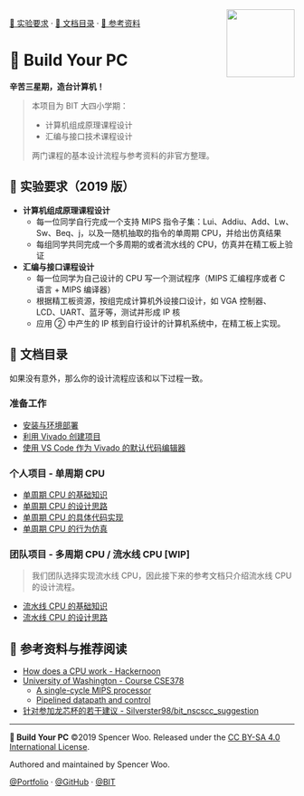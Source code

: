 <img src="https://avatars2.githubusercontent.com/u/54571645?s=200&v=4" align="right" width="120px">

[🎃 实验要求](#-实验要求2019-版) · [📑 文档目录](#-文档目录) · [🎁 参考资料](#-参考资料与推荐阅读)

# 🚡 Build Your PC

**辛苦三星期，造台计算机！**

> 本项目为 BIT 大四小学期：
>
> - 计算机组成原理课程设计
> - 汇编与接口技术课程设计
>
> 两门课程的基本设计流程与参考资料的非官方整理。

## 🎃 实验要求（2019 版）

- **计算机组成原理课程设计**
  - 每一位同学自行完成一个支持 MIPS 指令子集：Lui、Addiu、Add、Lw、Sw、Beq、j，以及一随机抽取的指令的单周期 CPU，并给出仿真结果
  - 每组同学共同完成一个多周期的或者流水线的 CPU，仿真并在精工板上验证
- **汇编与接口课程设计**
  - 每一位同学为自己设计的 CPU 写一个测试程序（MIPS 汇编程序或者 C 语言 + MIPS 编译器）
  - 根据精工板资源，按组完成计算机外设接口设计，如 VGA 控制器、LCD、UART、蓝牙等，测试并形成 IP 核
  - 应用 ② 中产生的 IP 核到自行设计的计算机系统中，在精工板上实现。

## 📑 文档目录

如果没有意外，那么你的设计流程应该和以下过程一致。

### 准备工作

- [安装与环境部署](./1_Preparations/1-1_Installation.md)
- [利用 Vivado 创建项目](./1_Preparations/1-2_Vivado.md)
- [使用 VS Code 作为 Vivado 的默认代码编辑器](./1_Preparations/1-3_Editor.md)

### 个人项目 - 单周期 CPU

- [单周期 CPU 的基础知识](./2_SingleCycle/2-1_Basic.md)
- [单周期 CPU 的设计思路](./2_SingleCycle/2-2_Design.md)
- [单周期 CPU 的具体代码实现](./2_SingleCycle/2-3_Verilog.md)
- [单周期 CPU 的行为仿真](./2_SingleCycle/2-4_Testbench.md)

### 团队项目 - 多周期 CPU / 流水线 CPU [WIP]

> 我们团队选择实现流水线 CPU，因此接下来的参考文档只介绍流水线 CPU 的设计流程。

- [流水线 CPU 的基础知识](./3_Pipelining/3-1_Basic.md)
- [流水线 CPU 的设计思路](./3_Pipelining/3-2_Design.md)

## 🎁 参考资料与推荐阅读

- [How does a CPU work - Hackernoon](https://hackernoon.com/how-does-a-cpu-work-af3488d182a2)
- [University of Washington - Course CSE378](https://courses.cs.washington.edu/courses/cse378/09wi/lectures.html)
  - [A single-cycle MIPS processor](https://courses.cs.washington.edu/courses/cse378/09wi/lectures/lec07.pdf)
  - [Pipelined datapath and control](https://courses.cs.washington.edu/courses/cse378/09wi/lectures/lec10.pdf)
- [针对参加龙芯杯的若干建议 - Silverster98/bit_nscscc_suggestion](https://github.com/Silverster98/bit_nscscc_suggestion)

---

**🚡 Build Your PC** ©2019 Spencer Woo. Released under the [CC BY-SA 4.0 International License](./LICENSE).

Authored and maintained by Spencer Woo.

[@Portfolio](https://spencerwoo.com) · [@GitHub](https://github.com/spencerwooo) · [@BIT](http://www.bit.edu.cn/)
